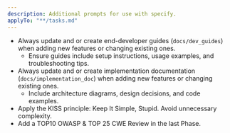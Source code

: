```yaml
---
description: Additional prompts for use with specify.
applyTo: "**/tasks.md"
---
```


* Always update and or create end-developer guides (`docs/dev_guides`) when adding new features or changing existing ones.
  * Ensure guides include setup instructions, usage examples, and troubleshooting tips.
* Always update and or create implementation documentation (`docs/implementation_doc`) when adding new features or changing existing ones.
  * Include architecture diagrams, design decisions, and code examples.
* Apply the KISS principle: Keep It Simple, Stupid. Avoid unnecessary complexity.
* Add a TOP10 OWASP & TOP 25 CWE Review in the last Phase.
